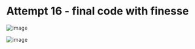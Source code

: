 # Attempt 16 - final code with finesse

![image](https://user-images.githubusercontent.com/129967941/230116064-9e776501-cc8c-4f9b-a5c8-1f88b68a4c28.png)


![image](https://user-images.githubusercontent.com/129967941/230116276-e98dca66-722d-4ecc-8192-9762f6dbb233.png)

